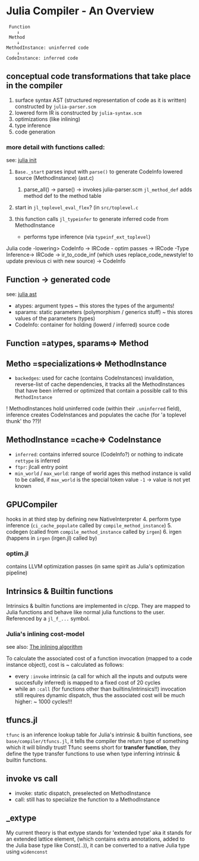 # Julia Compiler - An Overview

```
 Function
    ↓
 Method
    ↓
MethodInstance: uninferred code
    ↓
CodeInstance: inferred code
```

## conceptual code transformations that take place in the compiler

1. surface syntax AST (structured representation of code as it is written) constructed by `julia-parser.scm`
2. lowered form IR is constructed by `julia-syntax.scm`
3. optimizations (like inlining)
4. type inference
5. code generation

### more detail with functions called:

see: [julia init](https://docs.julialang.org/en/v1/devdocs/init/)
1. `Base._start` parses input with `parse()` to generate CodeInfo lowered source (MethodInstance) (ast.c)
    1. parse_all() -> parse() -> invokes julia-parser.scm
`jl_method_def` adds method def to the method table

2. start in `jl_toplevel_eval_flex`? (in `src/toplevel.c`
3. this function calls `jl_typeinfer` to generate inferred code from MethodInstance
    - performs type inference (via `typeinf_ext_toplevel`)

Julia code -lowering> CodeInfo
-> IRCode - optim passes -> IRCode 
-Type Inference-> IRCode 
-> ir_to_code_inf (which uses replace_code_newstyle! to update previous ci with new source)
-> CodeInfo

## Function -> generated code

see: [julia ast](https://docs.julialang.org/en/v1/devdocs/ast/)

- atypes: argument types ~ this stores the types of the arguments!
- sparams: static parameters (polymorphism / generics stuff) ~ this stores values of the parameters (types)
- CodeInfo: container for holding (lowerd / inferred) source code

## Function =atypes, sparams=> Method 

## Metho =specializations=> MethodInstance

- `backedges`: used for cache (contains CodeInstances) invalidation, reverse-list of cache dependencies, it tracks all the MethodInstances that have been inferred or optimized that contain a possible call to this `MethodInstance`

! MethodInstances hold uninferred code (within their `.uninferred` field), inference creates CodeInstances and populates the cache (for 'a toplevel thunk' tho ??)!

## MethodInstance =cache=> CodeInstance

- `inferred`: contains inferred source (CodeInfo?) or nothing to indicate `rettype` is inferred
- `ftpr`: jlcall entry point
- `min_world` / `max_world`: range of world ages this method instance is valid to be called, if `max_world` is the special token value `-1` -> value is not yet known

## GPUCompiler

hooks in at third step by defining new NativeInterpreter
4. perform type inference (`ci_cache_populate` called by `compile_method_instance`)
5. codegen (called from `compile_method_instance` called by `irgen`)
6. irgen (happens in `irgen` (irgen.jl) called by)

### optim.jl

contains LLVM optimization passes (in same spirit as Julia's optimization pipeline)

## Intrinsics & Builtin functions
Intrinsics & builtin functions are implemented in c/cpp.
They are mapped to Julia functions and behave like normal julia functions to the user.
Referenced by a `jl_f_...` symbol.

### Julia's inlining cost-model
see also: [The inlining algorithm](https://docs.julialang.org/en/v1/devdocs/inference/)

To calculate the associated cost of a function invocation (mapped to a code instance object), cost is ~ calculated as follows:
- every `:invoke` intrinsic (a call for which all the inputs and outputs were succesfully inferred) is mapped to a fixed cost of 20 cycles
- while an `:call` (for functions other than builtins/intrinsics!!) invocation still requires dynamic dispatch, thus the associated cost will be much higher: ~ 1000 cycles!!!

## tfuncs.jl
`tfunc` is an inference lookup table for Julia's intrinsic & builtin functions, see `base/compiler/tfuncs.jl`, it tells the compiler the return type of something which it will blindly trust!
Tfunc seems short for **transfer function**, they define the type transfer functions to use when type inferring intrinsic & builtin functions.

## invoke vs call
- invoke: static dispatch, preselected on MethodInstance
- call: still has to specialize the function to a MethodInstance

## _extype
My current theory is that extype stands for 'extended type' aka it stands for an extended lattice element, (which contains extra annotations, added to the Julia base type like Const(..)), it can be converted to a native Julia type using `widenconst`

